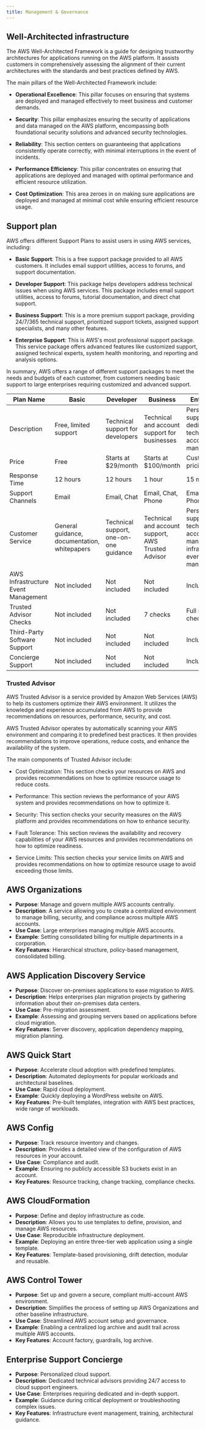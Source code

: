 ```yaml
---
title: Management & Governance
---
```


## Well-Architected infrastructure

The AWS Well-Architected Framework is a guide for designing trustworthy architectures for applications running on the AWS platform. It assists customers in comprehensively assessing the alignment of their current architectures with the standards and best practices defined by AWS.

The main pillars of the Well-Architected Framework include:

- **Operational Excellence**: This pillar focuses on ensuring that systems are deployed and managed effectively to meet business and customer demands.

- **Security**: This pillar emphasizes ensuring the security of applications and data managed on the AWS platform, encompassing both foundational security solutions and advanced security technologies.

- **Reliability**: This section centers on guaranteeing that applications consistently operate correctly, with minimal interruptions in the event of incidents.

- **Performance Efficiency**: This pillar concentrates on ensuring that applications are deployed and managed with optimal performance and efficient resource utilization.

- **Cost Optimization**: This area zeroes in on making sure applications are deployed and managed at minimal cost while ensuring efficient resource usage.


## Support plan

AWS offers different Support Plans to assist users in using AWS services, including:

- **Basic Support**: This is a free support package provided to all AWS customers. It includes email support utilities, access to forums, and support documentation.

- **Developer Support**: This package helps developers address technical issues when using AWS services. This package includes email support utilities, access to forums, tutorial documentation, and direct chat support.

- **Business Support**: This is a more premium support package, providing 24/7/365 technical support, prioritized support tickets, assigned support specialists, and many other features.

- **Enterprise Support**: This is AWS's most professional support package. This service package offers advanced features like customized support, assigned technical experts, system health monitoring, and reporting and analysis options.

In summary, AWS offers a range of different support packages to meet the needs and budgets of each customer, from customers needing basic support to large enterprises requiring customized and advanced support.

| Plan Name                           | Basic                                        | Developer                              | Business                                           | Enterprise                                                                       |
| ----------------------------------- | -------------------------------------------- | -------------------------------------- | -------------------------------------------------- | -------------------------------------------------------------------------------- |
| Description                         | Free, limited support                        | Technical support for developers       | Technical and account support for businesses       | Personalized support with dedicated technical account manager                    |
| Price                               | Free                                         | Starts at $29/month                    | Starts at $100/month                               | Custom pricing                                                                   |
| Response Time                       | 12 hours                                     | 12 hours                               | 1 hour                                             | 15 minutes                                                                       |
| Support Channels                    | Email                                        | Email, Chat                            | Email, Chat, Phone                                 | Email, Chat, Phone                                                               |
| Customer Service                    | General guidance, documentation, whitepapers | Technical support, one-on-one guidance | Technical and account support, AWS Trusted Advisor | Personalized support, technical account manager, infrastructure event management |
| AWS Infrastructure Event Management | Not included                                 | Not included                           | Not included                                       | Included                                                                         |
| Trusted Advisor Checks              | Not included                                 | Not included                           | 7 checks                                           | Full suite of checks                                                             |
| Third-Party Software Support        | Not included                                 | Not included                           | Not included                                       | Included                                                                         |
| Concierge Support                   | Not included                                 | Not included                           | Not included                                       | Included                                                                         |

### Trusted Advisor

AWS Trusted Advisor is a service provided by Amazon Web Services (AWS) to help its customers optimize their AWS environment. It utilizes the knowledge and experience accumulated from AWS to provide recommendations on resources, performance, security, and cost.

AWS Trusted Advisor operates by automatically scanning your AWS environment and comparing it to predefined best practices. It then provides recommendations to improve operations, reduce costs, and enhance the availability of the system.

The main components of Trusted Advisor include:

- Cost Optimization: This section checks your resources on AWS and provides recommendations on how to optimize resource usage to reduce costs.

- Performance: This section reviews the performance of your AWS system and provides recommendations on how to optimize it.

- Security: This section checks your security measures on the AWS platform and provides recommendations on how to enhance security.

- Fault Tolerance: This section reviews the availability and recovery capabilities of your AWS resources and provides recommendations on how to optimize readiness.

- Service Limits: This section checks your service limits on AWS and provides recommendations on how to optimize resource usage to avoid exceeding those limits.

## AWS Organizations

- **Purpose**: Manage and govern multiple AWS accounts centrally.
- **Description**: A service allowing you to create a centralized environment to manage billing, security, and compliance across multiple AWS accounts.
- **Use Case**: Large enterprises managing multiple AWS accounts.
- **Example**: Setting consolidated billing for multiple departments in a corporation.
- **Key Features**: Hierarchical structure, policy-based management, consolidated billing.

## AWS Application Discovery Service

- **Purpose**: Discover on-premises applications to ease migration to AWS.
- **Description**: Helps enterprises plan migration projects by gathering information about their on-premises data centers.
- **Use Case**: Pre-migration assessment.
- **Example**: Assessing and grouping servers based on applications before cloud migration.
- **Key Features**: Server discovery, application dependency mapping, migration planning.

## AWS Quick Start

- **Purpose**: Accelerate cloud adoption with predefined templates.
- **Description**: Automated deployments for popular workloads and architectural baselines.
- **Use Case**: Rapid cloud deployment.
- **Example**: Quickly deploying a WordPress website on AWS.
- **Key Features**: Pre-built templates, integration with AWS best practices, wide range of workloads.

## AWS Config

- **Purpose**: Track resource inventory and changes.
- **Description**: Provides a detailed view of the configuration of AWS resources in your account.
- **Use Case**: Compliance and audit.
- **Example**: Ensuring no publicly accessible S3 buckets exist in an account.
- **Key Features**: Resource tracking, change tracking, compliance checks.

## AWS CloudFormation

- **Purpose**: Define and deploy infrastructure as code.
- **Description**: Allows you to use templates to define, provision, and manage AWS resources.
- **Use Case**: Reproducible infrastructure deployment.
- **Example**: Deploying an entire three-tier web application using a single template.
- **Key Features**: Template-based provisioning, drift detection, modular and reusable.

## AWS Control Tower

- **Purpose**: Set up and govern a secure, compliant multi-account AWS environment.
- **Description**: Simplifies the process of setting up AWS Organizations and other baseline infrastructure.
- **Use Case**: Streamlined AWS account setup and governance.
- **Example**: Enabling a centralized log archive and audit trail across multiple AWS accounts.
- **Key Features**: Account factory, guardrails, log archive.

## Enterprise Support Concierge

- **Purpose**: Personalized cloud support.
- **Description**: Dedicated technical advisors providing 24/7 access to cloud support engineers.
- **Use Case**: Enterprises requiring dedicated and in-depth support.
- **Example**: Guidance during critical deployment or troubleshooting complex issues.
- **Key Features**: Infrastructure event management, training, architectural guidance.

